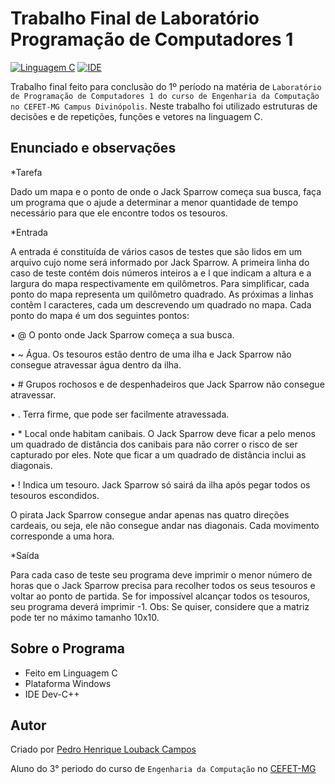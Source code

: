 Trabalho Final de Laboratório Programação de Computadores 1
===========
[![Linguagem C](https://img.shields.io/badge/Linguagem-C-green.svg)](https://github.com/PedroLouback/TrabalhoFinal-Prog.2)
[![IDE](https://img.shields.io/badge/IDE-Dev--C%2B%2B-orange.svg)](http://orwelldevcpp.blogspot.com/)

 Trabalho final feito para conclusão do 1º período na matéria de `Laboratório de Programação de Computadores 1 do curso de Engenharia da Computação no CEFET-MG Campus Divinópolis`.  Neste trabalho foi utilizado estruturas de decisões e de repetições, funções e vetores na linguagem C.

 ## Enunciado e observações

 *Tarefa

 Dado um mapa e o ponto de onde o Jack Sparrow começa sua busca, faça um programa que o ajude a determinar a menor quantidade de tempo necessário para que ele encontre todos os tesouros. 

 *Entrada

 A entrada é constituída de vários casos de testes que são lidos em um arquivo cujo nome será informado por Jack Sparrow. A primeira linha do caso de teste contém dois números inteiros a e l que indicam a altura e a largura do mapa respectivamente em quilômetros. Para simplificar, cada ponto do mapa representa um quilômetro quadrado. As próximas a linhas contêm l caracteres, cada um descrevendo um quadrado no mapa. Cada ponto do mapa é um dos seguintes pontos: 

•	@ O ponto onde Jack Sparrow começa a sua busca.

•	~  Água. Os tesouros estão dentro de uma ilha e Jack Sparrow não consegue atravessar água dentro da ilha.

•	#  Grupos rochosos e de despenhadeiros que Jack Sparrow não consegue atravessar.

•	.  Terra firme, que pode ser facilmente atravessada.

•	*  Local onde habitam canibais. O Jack Sparrow deve ficar a pelo menos um quadrado de distância dos canibais para não correr o risco de ser capturado por eles. Note que ficar a um quadrado de distância inclui as diagonais.

•	!  Indica um tesouro. Jack Sparrow só sairá da ilha após pegar todos os tesouros escondidos.

O pirata Jack Sparrow consegue andar apenas nas quatro direções cardeais, ou seja, ele não consegue andar nas diagonais. Cada movimento corresponde a uma hora.

*Saída

Para cada caso de teste seu programa deve imprimir o menor número de horas que o Jack Sparrow precisa para recolher todos os seus tesouros e voltar ao ponto de partida. Se for impossível alcançar todos os tesouros, seu programa deverá imprimir -1.
Obs: Se quiser, considere que a matriz pode ter no máximo tamanho 10x10. 

## Sobre o Programa

* Feito em Linguagem C
* Plataforma Windows
* IDE Dev-C++

## Autor

Criado por [Pedro Henrique Louback Campos](https://www.linkedin.com/in/pedro-henrique-louback-campos-0a4a03205/)

Aluno do 3° periodo do curso de `Engenharia da Computação` no [CEFET-MG](https://www.cefetmg.br)
